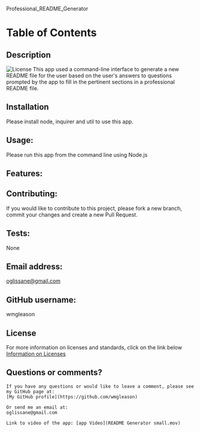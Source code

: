 
Professional_README_Generator
 # Table of Contents
  ## Description
  ![License](https://img.shields.io/badge/license-MIT-blue.svg) 
  This app used a command-line interface to generate a new README file for the user based on the user's answers to questions prompted by the app to fill in the pertinent sections in a professional README file.
  ## Installation
  Please install node, inquirer and util to use this app.
  ## Usage:
  Please run this app from the command line using Node.js
  ## Features:
  
  ## Contributing:
  If you would like to contribute to this project, please fork a new branch, commit your changes and create a new Pull Request.
  ## Tests:
  None
  ## Email address:
  oglissane@gmail.com
  ## GitHub username:
  wmgleason
  ## License
  For more information on licenses and standards, click on the link below
  [Information on Licenses](http://opensource.org/licenses)

  ## Questions or comments?
    If you have any questions or would like to leave a comment, please see my GitHub page at:
    [My GitHub profile](https://github.com/wmgleason)
  
    Or send me an email at:
    oglissane@gmail.com
    
    Link to video of the app: [app Video](README Generator small.mov)
